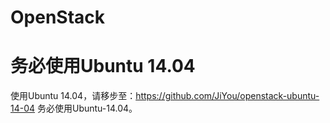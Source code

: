 OpenStack
=========

# 务必使用Ubuntu 14.04
使用Ubuntu 14.04，请移步至：https://github.com/JiYou/openstack-ubuntu-14-04
务必使用Ubuntu-14.04。

